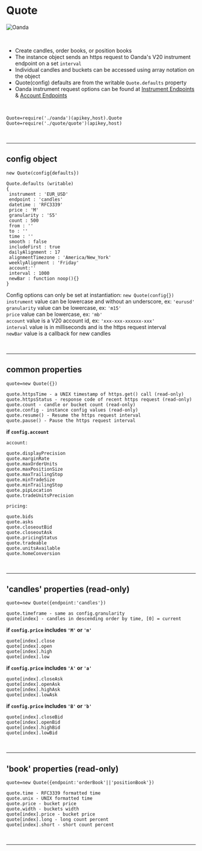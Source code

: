 # **Quote** 

![Oanda](https://img.shields.io/badge/oanda%20api-v20-blue)

<br/>

- Create candles, order books, or position books
- The instance object sends an https request to Oanda's V20 instrument endpoint on a set `interval`
- Individual candles and buckets can be accessed using array notation on the object
- Quote(config) defaults are from the writable `Quote.defaults` property
- Oanda instrument request options can be found at [Instrument Endpoints](https://developer.oanda.com/rest-live-v20/instrument-ep/) & [Account Endpoints](https://developer.oanda.com/rest-live-v20/account-ep/)

<br/>

`Quote=require('./oanda')(apikey,host).Quote`<br/>
`Quote=require('./quote/quote')(apikey,host)`

<br/>

---

config object 
-

```
new Quote(config{defaults})

Quote.defaults (writable)
{
 instrument : 'EUR_USD'
 endpoint : 'candles'
 datetime : 'RFC3339'
 price : 'M'
 granularity : 'S5'
 count : 500
 from : ''
 to : ''
 time : ''
 smooth : false
 includeFirst : true
 dailyAlignment : 17
 alignmentTimezone : 'America/New_York'
 weeklyAlignment : 'Friday'
 account:''
 interval : 1000
 newBar : function noop(){}
}
```

Config options can only be set at instantiation: `new Quote(config{})`<br/>
`instrument` value can be lowercase and without an underscore, ex: `'eurusd'`<br/>
`granularity` value can be lowercase, ex: `'m15'`<br/>
`price` value can be lowercase, ex: `'mb'`<br/>
`account` value is a V20 account id, ex: `'xxx-xxx-xxxxxx-xxx'`<br/>
`interval` value is in milliseconds and is the https request interval<br/>
`newBar` value is a callback for new candles

<br/>

---

common properties
-

```
quote=new Quote({})

quote.httpsTime - a UNIX timestamp of https.get() call (read-only)
quote.httpsStatus - response code of recent https request (read-only)
quote.count - candle or bucket count (read-only)
quote.config - instance config values (read-only)
quote.resume() - Resume the https request interval
quote.pause() - Pause the https request interval
```

**if `config.account`**
```
account:

quote.displayPrecision
quote.marginRate
quote.maxOrderUnits
quote.maxPositionSize
quote.maxTrailingStop
quote.minTradeSize
quote.minTrailingStop
quote.pipLocation
quote.tradeUnitsPrecision
```
```
pricing:

quote.bids
quote.asks
quote.closeoutBid
quote.closeoutAsk
quote.pricingStatus
quote.tradeable
quote.unitsAvailable
quote.homeConversion
```

<br/>

---

'candles' properties (read-only)
-

```
quote=new Quote({endpoint:'candles'})

quote.timeframe - same as config.granularity
quote[index] - candles in descending order by time, [0] = current
```

**if `config.price` includes `'M'` or `'m'`**
```
quote[index].close
quote[index].open
quote[index].high
quote[index].low
```

**if `config.price` includes `'A'` or `'a'`**
```
quote[index].closeAsk
quote[index].openAsk
quote[index].highAsk
quote[index].lowAsk
```

**if `config.price` includes `'B'` or `'b'`**
```
quote[index].closeBid
quote[index].openBid
quote[index].highBid
quote[index].lowBid
```

<br/>

---

'book' properties (read-only)
-

```
quote=new Quote({endpoint:'orderBook'||'positionBook'})

quote.time - RFC3339 formatted time
quote.unix - UNIX formatted time
quote.price - bucket price
quote.width - buckets width
quote[index].price - bucket price
quote[index].long - long count percent
quote[index].short - short count percent
```

<br/>

---